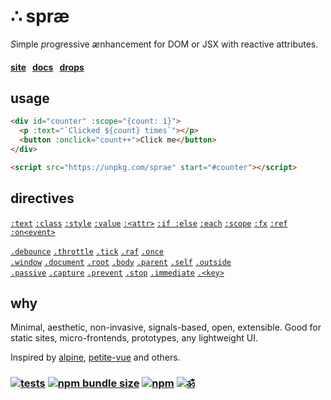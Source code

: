 # ∴ spræ

<em>S</em>imple <em>pr</em>ogressive <em>æ</em>nhancement for DOM or JSX with reactive attributes.

#### [site](https://dy.github.io/sprae)   [docs](https://dy.github.io/sprae/docs)   [drops](https://dy.github.io/sprae/drops)

## usage

```html
<div id="counter" :scope="{count: 1}">
  <p :text="`Clicked ${count} times`"></p>
  <button :onclick="count++">Click me</button>
</div>

<script src="https://unpkg.com/sprae" start="#counter"></script>
```

## directives

[`:text`](docs.md#text) [`:class`](docs.md#class) [`:style`](docs.md#style) [`:value`](docs.md#value) [`:<attr>`](docs.md#attr-) [`:if :else`](docs.md#if-else) [`:each`](docs.md#each) [`:scope`](docs.md#scope) [`:fx`](docs.md#fx) [`:ref`](docs.md#ref) [`:on<event>`](docs.md#onevent)

[`.debounce`](docs.md#debounce-ms) [`.throttle`](docs.md#throttle-ms) [`.tick`](docs.md#tick) [`.raf`](docs.md#raf) [`.once`](docs.md#once)<br>
[`.window`](docs.md#window-document-body-root-parent-outside-self) [`.document`](docs.md#window-document-body-root-parent-outside-self) [`.root`](docs.md#window-document-body-root-parent-outside-self) [`.body`](docs.md#window-document-body-root-parent-outside-self) [`.parent`](docs.md#window-document-body-root-parent-outside-self) [`.self`](docs.md#window-document-body-root-parent-outside-self) [`.outside`](docs.md#window-document-body-root-parent-outside-self)<br>
[`.passive`](docs.md#passive-captureevents-only) [`.capture`](docs.md#passive-captureevents-only) [`.prevent`](docs.md#prevent-stop-immediateevents-only) [`.stop`](docs.md#prevent-stop-immediateevents-only) [`.immediate`](docs.md#prevent-stop-immediateevents-only) [`.<key>`](docs.md#key-filters)

<!--
## Micro

Micro sprae version is 2.5kb bundle with essentials:

* no multieffects `:a:b`
* no modifiers `:a.x.y`
* no sequences `:ona..onb`
* no `:each`, `:if`, `:value`
-->


## why

Minimal, aesthetic, non-invasive, signals-based, open, extensible. Good for static sites, micro-frontends, prototypes, any lightweight UI.

Inspired by [alpine](https://github.com/alpinejs/alpine), [petite-vue](https://github.com/vuejs/petite-vue) and others. <!--[lucia](https://github.com/aidenybai/lucia), [nuejs](https://github.com/nuejs/nuejs), [hmpl](https://github.com/hmpl-language/hmpl), [unpoly](https://unpoly.com/up.link), [dagger](https://github.com/dagger8224/dagger.js)-->


<!--
|                       | [AlpineJS](https://github.com/alpinejs/alpine)          | [Petite-Vue](https://github.com/vuejs/petite-vue)        | Sprae            |
|-----------------------|-------------------|-------------------|------------------|
| _Size_              | ~10KB             | ~6KB              | ~5KB             |
| _Memory_            | 5.05             | 3.16              | 2.78             |
| _Performance_       | 2.64             | 2.43              | 1.76             |
| _CSP_               | Limited                | No                | Yes              |
| _SSR_ | No | No | No |
| _Evaluation_        | [`new AsyncFunction`](https://github.com/alpinejs/alpine/blob/main/packages/alpinejs/src/evaluator.js#L81) | [`new Function`](https://github.com/vuejs/petite-vue/blob/main/src/eval.ts#L20) | [`new Function`]() / [justin](https://github.com/dy/subscript)           |
| _Reactivity_        | `Alpine.store`    | _@vue/reactivity_   | _signals_ |
| _Sandboxing_        | No                | No                | Yes              |
| _Directives_ | `:`, `x-`, `{}` | `:`, `v-`, `@`, `{}` | `:` |
| _Magic_               | `$data` | `$app`   | - |
| _Fragments_ | Yes | No | Yes |
| _Plugins_ | Yes | No | Yes |
| _Modifiers_ | Yes | No | Yes |

_Nested directives_ Yes
_Inline directives_ Yes
-->

<!--
### Drops

* ToDo MVC: [demo](https://dy.github.io/sprae/examples/todomvc), [code](https://github.com/dy/sprae/blob/main/examples/todomvc.html)
* JS Framework Benchmark: [demo](https://dy.github.io/sprae/examples/js-framework-benchmark), [code](https://github.com/dy/sprae/blob/main/examples/js-framework-benchmark.html)
* Wavearea: [demo](https://dy.github.io/wavearea?src=//cdn.freesound.org/previews/586/586281_2332564-lq.mp3), [code](https://github.com/dy/wavearea)
* Carousel: [demo](https://rwdevelopment.github.io/sprae_js_carousel/), [code](https://github.com/RWDevelopment/sprae_js_carousel)
* Tabs: [demo](https://rwdevelopment.github.io/sprae_js_tabs/), [code](https://github.com/RWDevelopment/sprae_js_tabs?tab=readme-ov-file)-->
<!-- * Prostogreen [demo](https://web-being.org/prostogreen/), [code](https://github.com/web-being/prostogreen/) -->


### [![tests](https://github.com/dy/sprae/actions/workflows/node.js.yml/badge.svg)](https://github.com/dy/sprae/actions/workflows/node.js.yml) [![npm bundle size](https://img.shields.io/bundlephobia/minzip/sprae?color=white)](https://bundlephobia.com/package/sprae) [![npm](https://img.shields.io/npm/v/sprae?color=white)](https://www.npmjs.com/package/sprae) [![ॐ](https://img.shields.io/badge/MIT-%E0%A5%90-white)](https://krishnized.github.io/license)
